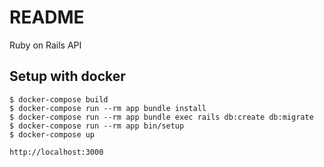 # README
Ruby on Rails API
## Setup with docker
```
$ docker-compose build
$ docker-compose run --rm app bundle install
$ docker-compose run --rm app bundle exec rails db:create db:migrate
$ docker-compose run --rm app bin/setup
$ docker-compose up
```
`http://localhost:3000`
